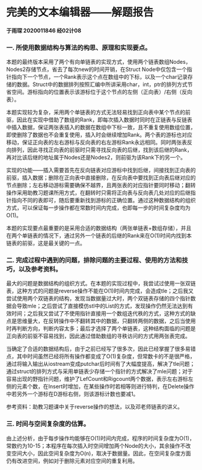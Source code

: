 # 完美的文本编辑器——解题报告

#### 于雨琛  2020011846  经02计08



### 一. 所使用数据结构与算法的构思、原理和实现要点。

本题的最终版本采用了两个有向单链表的实现方式，使用两个链表数组Nodes，Nodes2存储节点，省去了每次new的时间开销，在Struct Node中仅包含一个指针指向下一个节点，一个Rank表示这个点在数组中的下标，以及一个char记录存储的数据。Struct中的数据排列按照汇编中所讲采用char，int，ptr的排列方式节省空间。游标指向的位置表示该游标位于这个节点的左侧（正向表）/右侧（反向表）。

本题实现较为复杂，采用两个单链表的方式无法轻易找到正向表中某个节点的前驱，因此在实现中借助了数组的Rank，即每次插入数据时同时在正链表与反链表中插入数据，保证两张表插入的数据在数组中下标一致，且不重复使用数组位置，即使删除了数据也不会重复使用，插入时会继续增加Rank。两个表的游标也对应移动，保证正向表的左右游标与反向表的右左游标Rank永远相同。同时两张表反向排列，因此寻找正向表的前驱时只需寻找反向表的后继，找到该后继的Rank，再对比该后继的地址属于Nodes还是Nodes2，则前驱为该Rank下的另一个。

实现的功能——插入需要首先在反向链表对应游标中找到后继，间接找到正向表的前驱，插入数据；删除在正向表中直接删除，在反向表中要找到正向表后继对应的节点删除；左右移动游标需要确保不越界，且两张表的对应指针要同时移动；翻转操作采用助教习题课所用方式，在翻转时只需将正向表与反向表几处对应的后继指针指向不同的表即可，随后要重新找到游标的正确位置。通过这种数据结构的组织方式，可以保证每一步操作都在常数时间内完成，也即每一步的时间复杂度均为O(1)。

本题的实现要点最重要的是采用合适的数据结构（两张单链表+数组存储），并且在两个单链表的情况下，通过另外一个链表的后继的Rank来在O(1)时间内找到本链表的前驱，这是最关键的一点。

### 二. 完成过程中遇到的问题，排除问题的主要过程、使用的方法和技巧，以及参考资料。

最大的问题是数据结构的组织方式。在本题的实现过程中，我尝试过使用一张双链表，这种方式的问题是reverse操作不能在O(1)时间内完成，会造成tle；之后我又尝试使用两个双链表的结构，发现当数据量过大时，两个双链表存储的四个指针数据会导致mle；之后尝试了直接模仿stl中的List的方式，发现操作仍然无法达到有效时间；之后我又尝试了不使用指针直接用一个数组迭代秩的方式，这种方式的缺点是思维量大，在反转操作中不翻转其中的数据，只翻转两侧的数据，之后当使用时再判断方向，判断内容太多；最后才选择了两个单链表，这种结构面临的问题是正向表的前驱不容易找到，因此通过借助数组的寻秩访问的方式用两张表完成。

当确定了合适的数据结构后，由于之前已经写了很多次，因此已经掌握了很多易错点，其中时间虽然已经将所有操作都变成了O(1)复杂度，但常数卡的不是很严格，通过将输入输出从iostream变成putchar后时间有了大幅度提高，解决了tle问题；通过struct的排列方式与采用单链表少存储一个指针的方式解决了mle问题；对于容易出现的野指针问题，维护了LefCount和Rigcount两个数据，表示左右游标左侧的元素个数，在Insert时增加，在某些操作时若相等则进行特判，在Delete操作中若另外一个游标在D游标右侧，则该游标计数也要减1。

参考资料：助教习题课中关于reverse操作的想法，以及邓老师链表的讲义。

### 三. 时间与空间复杂度的估算。

由上述分析，由于每步操作均能够在O(1)时间内完成，程序的时间复杂度为O(1)，常数约为10-15；本程序在每次插入时空间增加两个Node的大小，其余操作不改变空间大小，因此空间复杂度为O(n)，取决于数据量。因此，在空间复杂度方面仍有改进空间，例如对于删除元素对应空间的重复利用。